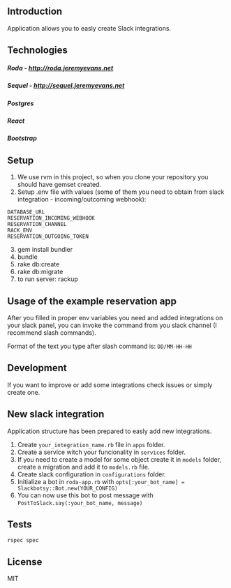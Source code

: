 ## Introduction

Application allows you to easly create Slack integrations.

## Technologies

##### Roda - http://roda.jeremyevans.net
##### Sequel - http://sequel.jeremyevans.net
##### Postgres
##### React
##### Bootstrap


## Setup

1. We use rvm in this project, so when you clone your repository you should have gemset created.
2. Setup .env file with values (some of them you need to obtain from slack integration - incoming/outcoming webhook):

  ```
DATABASE_URL
RESERVATION_INCOMING_WEBHOOK
RESERVATION_CHANNEL
RACK_ENV
RESERVATION_OUTGOING_TOKEN
  ```
3. gem install bundler
4. bundle
5. rake db:create
6. rake db:migrate
7. to run server: rackup

## Usage of the example reservation app
After you filled in proper env variables you need and added integrations on your slack panel, you can invoke the command from you slack channel (I recommend slash commands). 

Format of the text you type after slash command is: `DD/MM-HH-HH`

## Development
If you want to improve or add some integrations check issues or simply create one.

## New slack integration
Application structure has been prepared to easly add new integrations.

1. Create `your_integration_name.rb` file in `apps` folder.
2. Create a service witch your funcionality in `services` folder.
3. If you need to create a model for some object create it in `models` folder, create a migration and add it to `models.rb` file.
4. Create slack configuration in `configurations` folder.
5. Initialize a bot in `roda-app.rb` with `opts[:your_bot_name] = Slackbotsy::Bot.new(YOUR_CONFIG)`
6. You can now use this bot to post message with `PostToSlack.say(:your_bot_name, message)`

## Tests

`rspec spec`

## License

MIT
